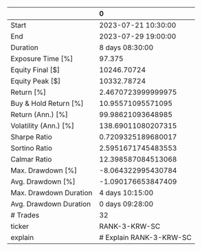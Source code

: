 |                        | 0                       |
|:-----------------------|:------------------------|
| Start                  | 2023-07-21 10:30:00     |
| End                    | 2023-07-29 19:00:00     |
| Duration               | 8 days 08:30:00         |
| Exposure Time [%]      | 97.375                  |
| Equity Final [$]       | 10246.70724             |
| Equity Peak [$]        | 10332.78724             |
| Return [%]             | 2.4670723999999975      |
| Buy & Hold Return [%]  | 10.95571095571095       |
| Return (Ann.) [%]      | 99.98621093648985       |
| Volatility (Ann.) [%]  | 138.69011080207315      |
| Sharpe Ratio           | 0.7209325189680017      |
| Sortino Ratio          | 2.5951671745483553      |
| Calmar Ratio           | 12.398587084513068      |
| Max. Drawdown [%]      | -8.064322995430784      |
| Avg. Drawdown [%]      | -1.090176653847409      |
| Max. Drawdown Duration | 4 days 10:15:00         |
| Avg. Drawdown Duration | 0 days 09:28:00         |
| # Trades               | 32                      |
| ticker                 | RANK-3-KRW-SC           |
| explain                | # Explain RANK-3-KRW-SC |